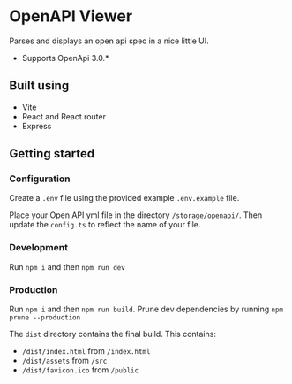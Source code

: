 # OpenAPI Viewer

Parses and displays an open api spec in a nice little UI.

* Supports OpenApi 3.0.*

## Built using

- Vite
- React and React router
- Express

## Getting started

### Configuration

Create a `.env` file using the provided example `.env.example` file.

Place your Open API yml file in the directory `/storage/openapi/`. Then update the `config.ts` to reflect the name of your file.

### Development

Run `npm i` and then `npm run dev`

### Production

Run `npm i` and then `npm run build`. Prune dev dependencies by running `npm prune --production`

The `dist` directory contains the final build. This contains:

- `/dist/index.html` from `/index.html`
- `/dist/assets` from `/src`
- `/dist/favicon.ico` from `/public`